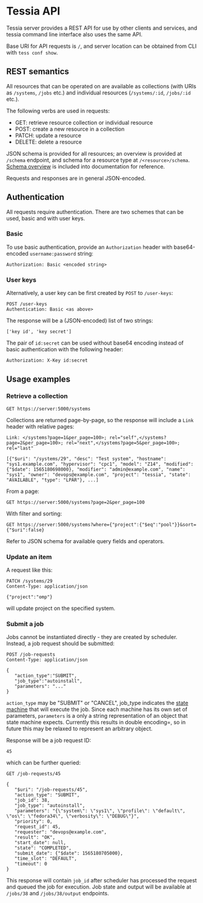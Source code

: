 <!--
Copyright 2021 IBM Corp.

Licensed under the Apache License, Version 2.0 (the "License");
you may not use this file except in compliance with the License.
You may obtain a copy of the License at

   http://www.apache.org/licenses/LICENSE-2.0

Unless required by applicable law or agreed to in writing, software
distributed under the License is distributed on an "AS IS" BASIS,
WITHOUT WARRANTIES OR CONDITIONS OF ANY KIND, either express or implied.
See the License for the specific language governing permissions and
limitations under the License.
-->

# Tessia API

Tessia server provides a REST API for use by other clients and services, and tessia
command line interface also uses the same API.

Base URI for API requests is `/`, and server location can be obtained from CLI with `tess conf show`.

## REST semantics

All resources that can be operated on are available as collections (with URIs as `/systems`, `/jobs` etc.)
and individual resources (`/systems/:id`, `/jobs/:id` etc.).

The following verbs are used in requests:

- GET: retrieve resource collection or individual resource
- POST: create a new resource in a collection
- PATCH: update a resource
- DELETE: delete a resource

JSON schema is provided for all resources; an overview is provided at `/schema` endpoint, 
and schema for a resource type at `/<resource>/schema`.
[Schema overview](../../mesh_components/resource_manager/doc/index.md) is included into documentation for reference.

Requests and responses are in general JSON-encoded.

## Authentication 

All requests require authentication. There are two schemes that can be used, basic and with user keys.

### Basic

To use basic authentication, provide an `Authorization` header with base64-encoded `username:password` string:
```
Authorization: Basic <encoded string>
```

### User keys

Alternatively, a user key can be first created by `POST` to `/user-keys`:
```
POST /user-keys
Authentication: Basic <as above>
```

The response will be a (JSON-encoded) list of two strings:
```
['key id', 'key secret']
```

The pair of `id:secret` can be used without base64 encoding
instead of basic authentication with the following header:
```
Authorization: X-Key id:secret
```

## Usage examples

### Retrieve a collection
```
GET https://server:5000/systems
```

Collections are returned page-by-page, so the response will include a `Link` header with relative pages:
```
Link: </systems?page=1&per_page=100>; rel="self",</systems?page=2&per_page=100>; rel="next",</systems?page=5&per_page=100>; rel="last"

[{"$uri": "/systems/29", "desc": "Test system", "hostname": "sys1.example.com", "hypervisor": "cpc1", "model": "Z14", "modified": {"$date": 1565180698000}, "modifier": "admin@example.com", "name": "sys1", "owner": "devops@example.com", "project": "tessia", "state": "AVAILABLE", "type": "LPAR"}, ...]
```

From a page:
```
GET https://server:5000/systems?page=2&per_page=100
```

With filter and sorting:
```
GET https://server:5000/systems?where={"project":{"$eq":"pool"}}&sort={"$uri":false}
```

Refer to JSON schema for available query fields and operators.

### Update an item

A request like this:
```
PATCH /systems/29
Content-Type: application/json

{"project":"omp"}
```

will update project on the specified system.

### Submit a job

Jobs cannot be instantiated directly - they are created by scheduler. Instead, a job request should be submitted:
```
POST /job-requests
Content-Type: application/json

{
   "action_type":"SUBMIT",
   "job_type":"autoinstall",
   "parameters": "..."
}
```

`action_type` may be "SUBMIT" or "CANCEL", job_type indicates the [state machine](../../tessia/server/state_machines) that will execute the job.
Since each machine has its own set of parameters, `parameters` is a only a string representation of an object that state machine expects. Currently this results in double encoding=, so in future this may be relaxed to represent an arbitrary object.

Response will be a job request ID:
```
45
```
which can be further queried:
```
GET /job-requests/45
```
```
{
   "$uri": "/job-requests/45", 
   "action_type": "SUBMIT", 
   "job_id": 38, 
   "job_type": "autoinstall", 
   "parameters": "{\"system\": \"sys1\", \"profile\": \"default\", \"os\": \"fedora34\", \"verbosity\": \"DEBUG\"}", 
   "priority": 0, 
   "request_id": 45, 
   "requester": "devops@example.com", 
   "result": "OK", 
   "start_date": null, 
   "state": "COMPLETED", 
   "submit_date": {"$date": 1565180705000}, 
   "time_slot": "DEFAULT", 
   "timeout": 0
}
```
This response will contain `job_id` after scheduler has processed the request and queued the job for execution.
Job state and output will be available at `/jobs/38` and `/jobs/38/output` endpoints.

